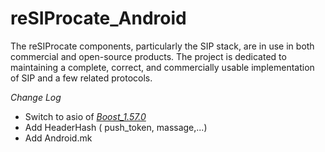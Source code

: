 # reSIProcate_Android
The reSIProcate components, particularly the SIP stack, are in use in both commercial and open-source products. The project is dedicated to maintaining a complete, correct, and commercially usable implementation of SIP and a few related protocols.

*Change Log*
- Switch to asio of [*Boost_1.57.0*](https://github.com/madmanteam/Boost_Android)
- Add HeaderHash ( push_token, massage,...)
- Add Android.mk 

